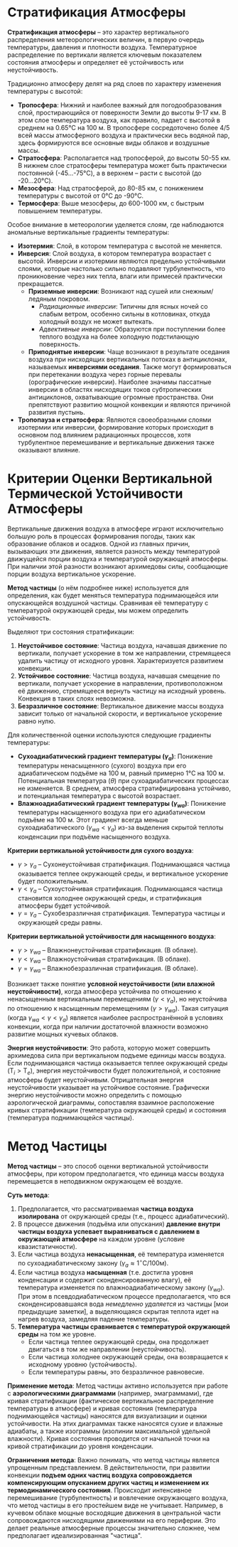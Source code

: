 # Стратификация Атмосферы

**Стратификация атмосферы** – это характер вертикального распределения метеорологических величин, в первую очередь температуры, давления и плотности воздуха. Температурное распределение по вертикали является ключевым показателем состояния атмосферы и определяет её устойчивость или неустойчивость.

Традиционно атмосферу делят на ряд слоев по характеру изменения температуры с высотой:

* **Тропосфера**: Нижний и наиболее важный для погодообразования слой, простирающийся от поверхности Земли до высоты 9-17 км. В этом слое температура воздуха, как правило, падает с высотой в среднем на 0.65°C на 100 м. В тропосфере сосредоточено более 4/5 всей массы атмосферного воздуха и практически весь водяной пар, здесь формируются все основные виды облаков и воздушные массы.
* **Стратосфера**: Располагается над тропосферой, до высоты 50-55 км. В нижнем слое стратосферы температура может быть практически постоянной (-45...-75°C), а в верхнем – расти с высотой (до -20...20°C).
* **Мезосфера**: Над стратосферой, до 80-85 км, с понижением температуры с высотой от 0°C до -90°C.
* **Термосфера**: Выше мезосферы, до 600-1000 км, с быстрым повышением температуры.

Особое внимание в метеорологии уделяется слоям, где наблюдаются аномальные вертикальные градиенты температуры:

* **Изотермия**: Слой, в котором температура с высотой не меняется.
* **Инверсия**: Слой воздуха, в котором температура возрастает с высотой. Инверсии и изотермии являются предельно устойчивыми слоями, которые настолько сильно подавляют турбулентность, что проникновение через них тепла, влаги или примесей практически прекращается.
  * **Приземные инверсии**: Возникают над сушей или снежным/ледяным покровом.
    * *Радиационные инверсии*: Типичны для ясных ночей со слабым ветром, особенно сильны в котловинах, откуда холодный воздух не может вытекать.
    * *Адвективные инверсии*: Образуются при поступлении более теплого воздуха на более холодную подстилающую поверхность.
  * **Приподнятые инверсии**: Чаще возникают в результате оседания воздуха при нисходящих вертикальных потоках в антициклонах, называемых **инверсиями оседания**. Также могут формироваться при перетекании воздуха через горные перевалы (орографические инверсии). Наиболее значимы пассатные инверсии в областях нисходящих токов субтропических антициклонов, охватывающие огромные пространства. Они препятствуют развитию мощной конвекции и являются причиной развития пустынь.
* **Тропопауза и стратосфера**: Являются своеобразными слоями изотермии или инверсии, формирование которых происходит в основном под влиянием радиационных процессов, хотя турбулентное перемешивание и вертикальные движения также оказывают влияние.

# Критерии Оценки Вертикальной Термической Устойчивости Атмосферы

Вертикальные движения воздуха в атмосфере играют исключительно большую роль в процессах формирования погоды, таких как образование облаков и осадков. Одной из главных причин, вызывающих эти движения, является разность между температурой движущейся порции воздуха и температурой окружающей атмосферы. При наличии этой разности возникают архимедовы силы, сообщающие порции воздуха вертикальное ускорение.

**Метод частицы** (о нём подробнее ниже) используется для определения, как будет меняться температура поднимающейся или опускающейся воздушной частицы. Сравнивая её температуру с температурой окружающей среды, мы можем определить устойчивость.

Выделяют три состояния стратификации:

1. **Неустойчивое состояние**: Частица воздуха, начавшая движение по вертикали, получает ускорение в том же направлении, стремящееся удалить частицу от исходного уровня. Характеризуется развитием конвекции.
2. **Устойчивое состояние**: Частица воздуха, начавшая смещение по вертикали, получает ускорение в направлении, противоположном её движению, стремящееся вернуть частицу на исходный уровень. Конвекция в таких слоях невозможна.
3. **Безразличное состояние**: Вертикальное движение массы воздуха зависит только от начальной скорости, и вертикальное ускорение равно нулю.

Для количественной оценки используются следующие градиенты температуры:

* **Сухоадиабатический градиент температуры ($\gamma_a$)**: Понижение температуры ненасыщенного (сухого) воздуха при его адиабатическом подъёме на 100 м, равный примерно 1°C на 100 м. Потенциальная температура ($\theta$) при сухоадиабатических процессах не изменяется. В среднем, атмосфера стратифицирована устойчиво, и потенциальная температура с высотой возрастает.
* **Влажноадиабатический градиент температуры ($\gamma_{wa}$)**: Понижение температуры насыщенного воздуха при его адиабатическом подъёме на 100 м. Этот градиент всегда меньше сухоадиабатического ($\gamma_{wa} < \gamma_a$) из-за выделения скрытой теплоты конденсации при подъёме насыщенного воздуха.

**Критерии вертикальной устойчивости для сухого воздуха**:

* $\gamma > \gamma_a$ – Сухонеустойчивая стратификация. Поднимающаяся частица оказывается теплее окружающей среды, и вертикальное ускорение будет положительным.
* $\gamma < \gamma_a$ – Сухоустойчивая стратификация. Поднимающаяся частица становится холоднее окружающей среды, и стратификация атмосферы будет устойчивой.
* $\gamma = \gamma_a$ – Сухобезразличная стратификация. Температура частицы и окружающей среды равны.

**Критерии вертикальной устойчивости для насыщенного воздуха**:

* $\gamma > \gamma_{wa}$ – Влажнонеустойчивая стратификация. (В облаке).
* $\gamma < \gamma_{wa}$ – Влажноустойчивая стратификация. (В облаке).
* $\gamma = \gamma_{wa}$ – Влажнобезразличная стратификация. (В облаке).

Возникает также понятие **условной неустойчивости (или влажной неустойчивости)**, когда атмосфера устойчива по отношению к ненасыщенным вертикальным перемещениям ($\gamma < \gamma_a$), но неустойчива по отношению к насыщенным перемещениям ($\gamma > \gamma_{wa}$). Такая ситуация (когда $\gamma_{wa} < \gamma < \gamma_a$) является наиболее распространённой в условиях конвекции, когда при наличии достаточной влажности возможно развитие мощных кучевых облаков.

**Энергия неустойчивости**: Это работа, которую может совершить архимедова сила при вертикальном подъеме единицы массы воздуха. Если поднимающаяся частица оказывается теплее окружающей среды ($\text{T}_i > \text{T}_e$), энергия неустойчивости будет положительной, и состояние атмосферы будет неустойчивым. Отрицательная энергия неустойчивости указывает на устойчивое состояние. Графически энергию неустойчивости можно определить с помощью аэрологической диаграммы, сопоставляя взаимное расположение кривых стратификации (температура окружающей среды) и состояния (температура поднимающейся частицы).

# Метод Частицы

**Метод частицы** – это способ оценки вертикальной устойчивости атмосферы, при котором предполагается, что единица массы воздуха перемещается в неподвижном окружающем её воздухе.

**Суть метода**:

1. Предполагается, что рассматриваемая **частица воздуха изолирована** от окружающей среды (т.е., процесс адиабатический).
2. В процессе движения (подъёма или опускания) **давление внутри частицы воздуха успевает выравниваться с давлением в окружающей атмосфере** на каждом уровне (условие квазистатичности).
3. Если частица воздуха **ненасыщенная**, её температура изменяется по сухоадиабатическому закону ($\gamma_a \approx 1^\circ\text{C}/100\text{м}$).
4. Если частица воздуха **насыщенная** (т.е. достигла уровня конденсации и содержит сконденсированную влагу), её температура изменяется по влажноадиабатическому закону ($\gamma_{wa}$). При этом в псевдодиабатическом процессе предполагается, что вся сконденсировавшаяся вода *немедленно удаляется* из частицы [мои предыдущие заметки], а выделяющаяся скрытая теплота идет на нагрев воздуха, замедляя падение температуры.
5. **Температура частицы сравнивается с температурой окружающей среды** на том же уровне.
    * Если частица теплее окружающей среды, она продолжает двигаться в том же направлении (неустойчивость).
    * Если частица холоднее окружающей среды, она возвращается к исходному уровню (устойчивость).
    * Если температуры равны, это безразличное равновесие.

**Применение метода**:
Метод частицы активно используется при работе с **аэрологическими диаграммами** (например, эмаграммами), где кривая стратификации (фактическое вертикальное распределение температуры в атмосфере) и кривая состояния (температура поднимающейся частицы) наносятся для визуализации и оценки устойчивости. На этих диаграммах также наносятся сухие и влажные адиабаты, а также изограммы (изолинии максимальной удельной влажности). Кривая состояния проводится от начальной точки на кривой стратификации до уровня конденсации.

**Ограничения метода**:
Важно понимать, что метод частицы является упрощенным представлением. В действительности, при развитии конвекции **подъем одних частиц воздуха сопровождается компенсирующим опусканием других частиц и изменением их термодинамического состояния**. Происходит интенсивное перемешивание (турбулентность) и вовлечение окружающего воздуха, что метод частицы в его простейшем виде не учитывает. Например, в кучевом облаке мощные восходящие движения в центральной части сопровождаются нисходящими движениями на его периферии. Это делает реальные атмосферные процессы значительно сложнее, чем предполагает идеализированная "частица".
